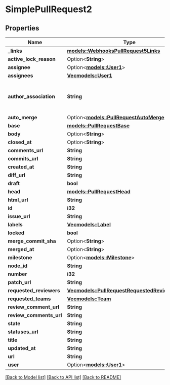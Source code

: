 # SimplePullRequest2

## Properties

Name | Type | Description | Notes
------------ | ------------- | ------------- | -------------
**_links** | [**models::WebhooksPullRequest5Links**](webhooks_pull_request_5__links.md) |  | 
**active_lock_reason** | Option<**String**> |  | 
**assignee** | Option<[**models::User1**](User_1.md)> |  | 
**assignees** | [**Vec<models::User1>**](User_1.md) |  | 
**author_association** | **String** | How the author is associated with the repository. | 
**auto_merge** | Option<[**models::PullRequestAutoMerge**](PullRequestAutoMerge.md)> |  | 
**base** | [**models::PullRequestBase**](Pull_Request_base.md) |  | 
**body** | Option<**String**> |  | 
**closed_at** | Option<**String**> |  | 
**comments_url** | **String** |  | 
**commits_url** | **String** |  | 
**created_at** | **String** |  | 
**diff_url** | **String** |  | 
**draft** | **bool** |  | 
**head** | [**models::PullRequestHead**](Pull_Request_head.md) |  | 
**html_url** | **String** |  | 
**id** | **i32** |  | 
**issue_url** | **String** |  | 
**labels** | [**Vec<models::Label>**](Label.md) |  | 
**locked** | **bool** |  | 
**merge_commit_sha** | Option<**String**> |  | 
**merged_at** | Option<**String**> |  | 
**milestone** | Option<[**models::Milestone**](Milestone.md)> |  | 
**node_id** | **String** |  | 
**number** | **i32** |  | 
**patch_url** | **String** |  | 
**requested_reviewers** | [**Vec<models::PullRequestRequestedReviewersInner>**](Pull_Request_requested_reviewers_inner.md) |  | 
**requested_teams** | [**Vec<models::Team>**](Team.md) |  | 
**review_comment_url** | **String** |  | 
**review_comments_url** | **String** |  | 
**state** | **String** |  | 
**statuses_url** | **String** |  | 
**title** | **String** |  | 
**updated_at** | **String** |  | 
**url** | **String** |  | 
**user** | Option<[**models::User1**](User_1.md)> |  | 

[[Back to Model list]](../README.md#documentation-for-models) [[Back to API list]](../README.md#documentation-for-api-endpoints) [[Back to README]](../README.md)


